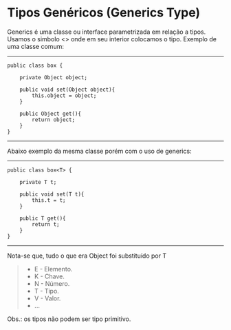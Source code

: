 # Tipos Genéricos (Generics Type)

Generics é uma classe ou interface parametrizada em relação a tipos. Usamos o simbolo <> onde em seu interior colocamos o tipo. Exemplo de uma classe comum:

---

    public class box {

        private Object object;

        public void set(Object object){
            this.object = object;
        }

        public Object get(){
            return object;
        }
    }

---

Abaixo exemplo da mesma classe porém com o uso de generics:

---
    public class box<T> {

        private T t;

        public void set(T t){
            this.t = t;
        }

        public T get(){
            return t;
        }
    }
---
Nota-se que, tudo o que era Object foi substituído por T

>- E - Elemento.
>- K - Chave.
>- N - Número.
>- T - Tipo.
>- V - Valor.
>- ...

Obs.: os tipos não podem ser tipo primitivo.
 